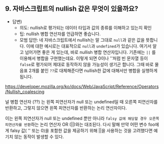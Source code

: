 ## 9. 자바스크립트의 nullish 값은 무엇이 있을까요?

- 답변)
  - 의도: nullish로 평가되는 데이터 타입과 값의 종류를 이해하고 있는지 확인
  - 팁: nullish 병합 연산자를 언급하면 좋습니다.
  - 모범 답안: 네 자바스크립트에서 nullish는 말 그대로 `null`과 같은 값을 뜻합니다. 이에 대한 예시로는 대표적으로 `null`과 `undefined`가 있습니다. 여기서 알고 넘어가면 좋은 게 있는데, 바로 nullish 병합 연산자입니다. 기존에는 `||` 를 이용해서 병합을 구현했는데요. 이렇게 되면 0이나 ''처럼 빈 문자열 등이 `false`로 평가되어 제대로 동작하지 않을 가능성이 생기곤 합니다. 그때 바로 물음표 2개를 붙인 `??`로 대체해준다면 nullish한 값에 대해서만 병합을 실행하게 됩니다.

https://developer.mozilla.org/ko/docs/Web/JavaScript/Reference/Operators/Nullish_coalescing

널 병합 연산자 (??) 는 왼쪽 피연산자가 null 또는 undefined일 때 오른쪽 피연산자를 반환하고, 그렇지 않으면 왼쪽 피연산자를 반환하는 논리 연산자이다.

이는 왼쪽 피연산자가 null 또는 undefined 뿐만 아니라 `falsy 값에 해당할 경우 오른쪽 피연산자를 반환`하는 논리 연산자 OR (||)와는 대조된다. 다시 말해 만약 어떤 변수 foo에게 falsy 값( '' 또는 0)을 포함한 값을 제공하기 위해 ||을 사용하는 것을 고려했다면 예기치 않는 동작이 발생할 수 있다.
